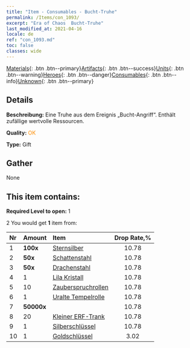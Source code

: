 ```yaml
---
title: "Item - Consumables - Bucht-Truhe"
permalink: /Items/con_1093/
excerpt: "Era of Chaos  Bucht-Truhe"
last_modified_at: 2021-04-16
locale: de
ref: "con_1093.md"
toc: false
classes: wide
---
```

 [Materials](/de/Items/){: .btn .btn--primary}[Artifacts](/de/Items/Artifacts/){: .btn .btn--success}[Units](/de/Items/Units/){: .btn .btn--warning}[Heroes](/de/Items/Heroes/){: .btn .btn--danger}[Consumables](/de/Items/Consumables/){: .btn .btn--info}[Unknown](/de/Items/Unknown/){: .btn .btn--primary}

## Details
 **Beschreibung:** Eine Truhe aus dem Ereignis „Bucht-Angriff“. Enthält zufällige wertvolle Ressourcen.

 **Quality:** <span style="color: #FF8C00">OK</span>

 **Type:** Gift

## Gather

  None

## This item contains:

 **Required Level to open:** 1

 2 You would get **1** item  from:

  | Nr | Amount |     Item    | Drop Rate,% |
  |:---|:-------|:------------|:---------:|
  | 1 |  **100x** | [Sternsilber](/de/Items/con_882/) | 10.78 | 
  | 2 |  **50x** | [Schattenstahl](/de/Items/con_881/) | 10.78 | 
  | 3 |  **50x** | [Drachenstahl](/de/Items/con_880/) | 10.78 | 
  | 4 | 1 | [Lila Kristall](/de/Items/con_720/) | 10.78 | 
  | 5 | 10 | [Zauberspruchrollen](/de/Items/con_694/) | 10.78 | 
  | 6 | 1 | [Uralte Tempelrolle](/de/Items/con_697/) | 10.78 | 
  | 7 |  **50000x** | <i class="fas fa-coins"/> | 10.78 | 
  | 8 | 20 | [Kleiner ERF-Trank](/de/Items/con_701/) | 10.78 | 
  | 9 | 1 | [Silberschlüssel](/de/Items/con_693/) | 10.78 | 
  | 10 | 1 | [Goldschlüssel](/de/Items/con_783/) | 3.02 | 
